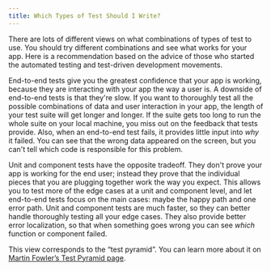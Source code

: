 ```yaml
---
title: Which Types of Test Should I Write?
---
```


There are lots of different views on what combinations of types of test to use. You should try different combinations and see what works for your app. Here is a recommendation based on the advice of those who started the automated testing and test-driven development movements.

End-to-end tests give you the greatest confidence that your app is working, because they are interacting with your app the way a user is. A downside of end-to-end tests is that they're slow. If you want to thoroughly test all the possible combinations of data and user interaction in your app, the length of your test suite will get longer and longer. If the suite gets too long to run the whole suite on your local machine, you miss out on the feedback that tests provide. Also, when an end-to-end test fails, it provides little input into *why* it failed. You can see that the wrong data appeared on the screen, but you can't tell which code is responsible for this problem.

Unit and component tests have the opposite tradeoff. They don't prove your app is working for the end user; instead they prove that the individual pieces that you are plugging together work the way you expect. This allows you to test more of the edge cases at a unit and component level, and let end-to-end tests focus on the main cases: maybe the happy path and one error path. Unit and component tests are much faster, so they can better handle thoroughly testing all your edge cases. They also provide better error localization, so that when something goes wrong you can see *which* function or component failed.

This view corresponds to the “test pyramid”. You can learn more about it on [Martin Fowler’s Test Pyramid page](https://martinfowler.com/bliki/TestPyramid.html).
